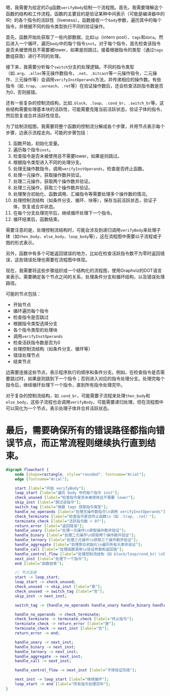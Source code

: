 嗯，我需要为给定的Zig函数`verifyBody`绘制一个流程图。首先，我需要理解这个函数的结构和工作流程。函数的主要目的是验证某种中间表示（可能是编译器中的IR）的各个指令的活跃性（liveness）。函数接收一个`body`参数，遍历其中的每个指令，并根据不同的指令类型执行不同的验证操作。

首先，函数开始处获取了一些内部数据，比如`ip`（intern pool）、`tags`和`data`。然后进入一个循环，遍历`body`中的每个指令`inst`。对于每个指令，首先检查该指令是否未被使用且不需要被lower，如果是则跳过。接着根据指令的类型（通过`tags`数组获取）进行不同的处理。

接下来，我需要分析每个`switch`分支的处理逻辑。不同的指令类型（如`.arg`、`.alloc`等无操作数指令，`.not`、`.bitcast`等一元操作指令，二元操作、三元操作等）会调用`verifyInstOperands`方法，并传递相应的操作数。有些指令（如`.trap`、`.unreach`、`.ret`等）在验证操作数后，还会检查活跃指令数是否为0，否则报错。

还有一些复杂的控制流结构，比如`.block`、`.loop`、`.cond_br`、`.switch_br`等，这些结构需要处理基本块的活跃性，可能需要克隆当前活跃状态，验证子体的指令，然后恢复或合并活跃性信息。

为了绘制流程图，我需要将整个函数的控制流分解成各个步骤，并用节点表示每个步骤，边表示流程走向。可能的步骤包括：

1. 函数开始，初始化变量。
2. 遍历每个指令`inst`。
3. 检查指令是否未被使用且不需要lower，如果是则跳过。
4. 根据指令类型进入不同的处理分支。
5. 处理无操作数指令，调用`verifyInstOperands`，检查是否终止函数。
6. 处理一元操作，获取操作数并验证。
7. 处理二元操作，获取两个操作数并验证。
8. 处理三元操作，获取三个操作数并验证。
9. 处理聚合初始化、函数调用、汇编指令等需要处理多个操作数的情况。
10. 处理控制流结构（如条件分支、循环、块等），保存当前活跃状态，验证子体，恢复或合并状态。
11. 在每个分支处理完毕后，继续循环处理下一个指令。
12. 循环结束后，函数结束。

需要注意的是，处理控制流结构时，可能会涉及到递归调用`verifyBody`来处理子体（如`then_body`、`else_body`、`loop_body`等），这在流程图中需要以子流程或子图的形式表示。

另外，函数中有多个可能返回错误的地方，比如在检查活跃指令数不为零时返回错误，这些错误处理也需要在流程图中体现。

现在，我需要将这些步骤组织成一个结构化的流程图，使用Graphviz的DOT语言来表示。需要确定各个节点之间的关系，处理条件分支和循环结构，以及错误处理路径。

可能的节点包括：

- 开始节点
- 循环遍历每个指令
- 检查指令是否跳过
- 根据指令类型选择分支
- 各个指令类型的处理块
- 调用`verifyInstOperands`
- 检查活跃指令数是否为0
- 处理控制流结构（如条件分支、循环等）
- 错误处理节点
- 结束节点

边需要连接这些节点，表示程序执行的顺序和条件分支。例如，在检查指令是否需要跳过时，如果是则跳到下一个指令；否则进入对应的指令处理分支。处理完每个指令后，继续循环处理下一个指令，直到所有指令处理完毕。

对于复杂的控制流结构，如`.cond_br`，可能需要子流程来处理`then_body`和`else_body`，这些子流程也会调用`verifyBody`，可能需要递归处理，但在流程图中可以简化为一个节点，表示处理子体并合并活跃状态。

最后，需要确保所有的错误路径都指向错误节点，而正常流程则继续执行直到结束。
================================================
```dot
digraph flowchart {
    node [shape=rectangle, style="rounded", fontname="Arial"];
    edge [fontname="Arial"];

    start [label="开始 verifyBody"];
    loop_start [label="遍历 body 中的每个指令 inst"];
    check_unused [label="检查指令是否未被使用且不需要 lower"];
    skip_inst [label="跳过该指令"];
    switch_tag [label="根据 tags 获取指令类型"];
    handle_no_operands [label="处理无操作数指令\n调用 verifyInstOperands"];
    check_terminate [label="检查指令是否终止函数\n（如 .trap, .ret）"];
    terminate_check [label="活跃指令数 > 0?"];
    return_error [label="返回错误"];
    handle_unary [label="处理一元操作\n获取操作数并验证"];
    handle_binary [label="处理二元操作\n获取两个操作数并验证"];
    handle_ternary [label="处理三元操作\n获取三个操作数并验证"];
    handle_aggregate [label="处理聚合初始化\n遍历所有元素并验证"];
    handle_call [label="处理函数调用\n验证参数和返回值"];
    handle_control_flow [label="处理控制流结构（如 block/loop/cond_br）\n保存/恢复活跃状态\n验证子体"];
    next_inst [label="处理下一个指令"];
    end [label="函数结束"];

    // 节点连接
    start -> loop_start;
    loop_start -> check_unused;
    check_unused -> skip_inst [label="是"];
    check_unused -> switch_tag [label="否"];
    skip_inst -> next_inst;

    switch_tag -> {handle_no_operands handle_unary handle_binary handle_ternary handle_aggregate handle_call handle_control_flow} [label="根据指令类型分支"];

    handle_no_operands -> check_terminate;
    check_terminate -> terminate_check [label="终止指令"];
    terminate_check -> return_error [label="是"];
    terminate_check -> next_inst [label="否"];
    return_error -> end;

    handle_unary -> next_inst;
    handle_binary -> next_inst;
    handle_ternary -> next_inst;
    handle_aggregate -> next_inst;
    handle_call -> next_inst;

    handle_control_flow -> next_inst [label="子体验证完成"];

    next_inst -> loop_start [label="继续循环"];
    loop_start -> end [label="所有指令处理完毕"];
}
```